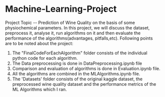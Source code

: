 # Machine-Learning-Project
Project Topic -- Prediction of Wine Quality on the basis of some physiochemical parameters. 
In this project, we will discuss the dataset, preprocess it, analyse it, run algorithms on it and then evaluate the performance of the algorithms(advantages, pitfalls,etc).
Following points are to be noted about the project:
  1. The "FinalCodeForEachAlgorithm" folder consists of the individual python code for each algorithm.
  2. The Data preprocessing is done in DataPreprocessing.ipynb file
  3. Comparison and evaluation of algorithms is done in Evaluation.ipynb file.
  4. All the algorithms are combined in the MLAlgorithms.ipynb file.
  5. The 'Datasets' folder consists of the original kaggle dataset, the preprocessed wine quality dataset and the performance metrics of the ML Algorithms which I ran.
